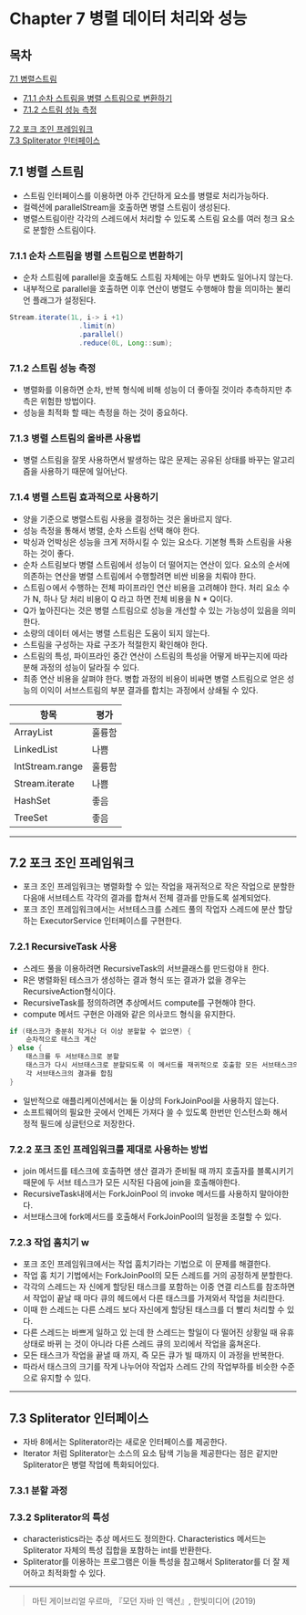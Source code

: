# Chapter 7 병렬 데이터 처리와 성능      
## 목차
[7.1 병렬스트림 ](#71-병렬-스트림)  

* [7.1.1 순차 스트림을 병렬 스트림으로 변환하기](#711-순차-스트림을-병렬-스트림으로-변환하기)
* [7.1.2 스트림 성능 측정](#712-스트림-성능-측정)

[7.2 포크 조인 프레임워크](#72-포크-조인-프레임워크)    
[7.3 Spliterator 인터페이스 ](#73-spliterator-인터페이스-)  
## 7.1 병렬 스트림

- 스트림 인터페이스를 이용하면 아주 간단하게 요소를 병렬로 처리가능하다. 
- 컬렉션에 parallelStream을 호출하면 병렬 스트림이 생성된다. 
- 병렬스트림이란 각각의 스레드에서 처리할 수 있도록 스트림 요소를 여러 청크 요소로 분할한 스트림이다.

### 7.1.1 순차 스트림을 병렬 스트림으로 변환하기
- 순차 스트림에 parallel을 호출해도 스트림 자체에는 아무 변화도 일어나지 않는다. 
- 내부적으로 parallel을 호출하면 이후 연산이 병렬도 수행해야 함을 의미하는 불리언 플래그가 설정된다. 
```java
Stream.iterate(1L, i-> i +1)
                 .limit(n)
                 .parallel()
                 .reduce(0L, Long::sum);
```
### 7.1.2 스트림 성능 측정 
- 병렬화를 이용하면 순차, 반복 형식에 비해 성능이 더 좋아질 것이라 추측하지만 추측은 위험한 방법이다. 
- 성능을 최적화 할 때는 측정을 하는 것이 중요하다.

### 7.1.3 병렬 스트림의 올바른 사용법 
- 병렬 스트림을 잘못 사용하면서 발생하는 많은 문제는 공유된 상태를 바꾸는 알고리즘을 사용하기 때문에 일어난다. 

### 7.1.4 병렬 스트림 효과적으로 사용하기 
- 양을 기준으로 병렬스트림 사용을 결정하는 것은 올바르지 않다. 
- 성능 측정을 통해서 병렬, 순차 스트림 선택 해야 한다. 
- 박싱과 언박싱은 성능을 크게 저하시킬 수 있는 요소다. 기본형 특화 스트림을 사용하는 것이 좋다. 
- 순차 스트림보다 병렬 스트림에서 성능이 더 떨어지는 연산이 있다. 요소의 순서에 의존하는 연산을 병렬 스트림에서 수행할려면 비싼 비용을 치뤄야 한다. 
- 스트림ㅇ에서 수행하는 전체 파이프라인 연산 비용을 고려해야 한다. 처리 요소 수가 N, 하나 당 처리 비용이 Q 라고 하면 전체 비용을 N * Q이다. 
- Q가 높아진다는 것은 병렬 스트림으로 성능을 개선할 수 있는 가능성이 있음을 의미한다. 
- 소량의 데이터 에서는 병렬 스트림은 도움이 되지 않는다. 
- 스트림을 구성하는 자료 구조가 적절한지 확인해야 한다. 
- 스트림의 특성, 파이프라인 중간 연산이 스트림의 특성을 어떻게 바꾸는지에 따라 분해 과정의 성능이 달라질 수 있다. 
- 최종 연산 비용을 살펴야 한다. 병합 과정의 비용이 비싸면 병렬 스트림으로 얻은 성능의 이익이 서브스트림의 부분 결과를 합치는 과정에서 상쇄될 수 있다.

| 항목 | 평가     |
|----|---|
| ArrayList | 훌륭함   |
| LinkedList | 나쁨     |
| IntStream.range | 훌륭함   |
| Stream.iterate | 나쁨     |
| HashSet | 좋음     |
| TreeSet | 좋음     |
***
## 7.2 포크 조인 프레임워크
- 포크 조인 프레임워크는 병렬화할 수 있는 작업을 재귀적으로 작은 작업으로 분할한 다음애 서브테스트 각각의 결과를 합쳐서 전체 결과를 만들도록 설계되었다. 
- 포크 조인 프레임워크에서는 서브테스크를 스레드 풀의 작업자 스레드에 분산 할당하는 ExecutorService 인터페이스를 구현한다. 
### 7.2.1 RecursiveTask 사용 
- 스레드 풀을 이용하려면 RecursiveTask<R>의 서브클래스를 만드렁야ㅐ 한다. 
- R은 병렬화된 테스크가 생성하는 결과 형식 또는 결과가 없을 경우는 RecursiveAction형식이다. 
- RecursiveTask를 정의하려면 추상메서드 compute를 구현해야 한다. 
- compute 메서드 구현은 아래와 같은 의사코드 형식을 유지한다. 
```java
if (태스크가 충분히 작거나 더 이상 분할할 수 없으면) { 
    순차적으로 태스크 계산
} else {
    태스크를 두 서브태스크로 분할
    태스크가 다시 서브태스크로 분할되도록 이 메서드를 재귀적으로 호출함 모든 서브태스크의 연산이 완료될 때까지 기다림
    각 서브태스크의 결과를 합침
}
```
- 일반적으로 애플리케이션에서는 둘 이상의 ForkJoinPool을 사용하지 않는다. 
- 소프트웨어의 필요한 곳에서 언제든 가져다 쓸 수 있도록 한번만 인스턴스화 해서 정적 필드에 싱글턴으로 저장한다. 

### 7.2.2 포크 조인 프레임워크를 제대로 사용하는 방법 
- join 메서드를 테스크에 호출하면 생산 결과가 준비될 때 까지 호출자를 블록시키기 때문에 두 서브 테스크가 모든 시작된 다음에 join을 호출해야한다. 
- RecursiveTask내에서는 ForkJoinPool 의 invoke 메서드를 사용하지 말아야한다. 
- 서브태스크에 fork메서드를 호출해서 ForkJoinPool의 일정을 조절할 수 있다. 

### 7.2.3 작업 훔치기 w
- 포크 조인 프레임워크에서는 작업 훔치기라는 기법으로 이 문제를 해결한다. 
- 작업 훔 치기 기법에서는 ForkJoinPool의 모든 스레드를 거의 공정하게 분할한다. 
- 각각의 스레드는 자 신에게 할당된 태스크를 포함하는 이중 연결 리스트를 참조하면서 작업이 끝날 때 마다 큐의 헤드에서 다른 태스크를 가져와서 작업을 처리한다. 
- 이때 한 스레드는 다른 스레드 보다 자신에게 할당된 태스크를 더 빨리 처리할 수 있다. 
- 다른 스레드는 바쁘게 일하고 있 는데 한 스레드는 할일이 다 떨어진 상황일 때 유휴 상태로 바뀌 는 것이 아니라 다른 스레드 큐의 꼬리에서 작업을 훔쳐온다. 
- 모든 태스크가 작업을 끝낼 때 까지, 즉 모든 큐가 빌 때까지 이 과정을 반복한다. 
- 따라서 태스크의 크기를 작게 나누어야 작업자 스레드 간의 작업부하를 비슷한 수준으로 유지할 수 있다.
***
## 7.3 Spliterator 인터페이스 
- 자바 8에서는 Spliterator라는 새로운 인터페이스를 제공한다. 
- Iterator 처럼 Spliterator는 소스의 요소 탐색 기능을 제공한다는 점은 같지만 Spliterator은 병렬 작업에 특화되어있다. 
### 7.3.1 분할 과정 
### 7.3.2 Spliterator의 특성
- characteristics라는 추상 메서드도 정의한다. Characteristics 메서드는 Spliterator 자체의 특성 집합을 포함하는 int를 반환한다. 
- Spliterator를 이용하는 프로그램은 이들 특성을 참고해서 Spliterator를 더 잘 제어하고 최적화할 수 있다.
***
> 마틴 게이브리얼 우르마, 『모던 자바 인 액션』, 한빛미디어 (2019)  

